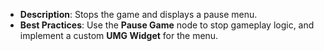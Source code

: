 - **Description**: Stops the game and displays a pause menu.
- **Best Practices**: Use the **Pause Game** node to stop gameplay logic, and implement a custom **UMG Widget** for the menu.